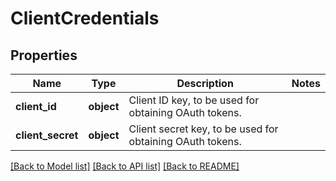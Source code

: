 # ClientCredentials

## Properties
Name | Type | Description | Notes
------------ | ------------- | ------------- | -------------
**client_id** | **object** | Client ID key, to be used for obtaining OAuth tokens. | 
**client_secret** | **object** | Client secret key, to be used for obtaining OAuth tokens. | 

[[Back to Model list]](../README.md#documentation-for-models) [[Back to API list]](../README.md#documentation-for-api-endpoints) [[Back to README]](../README.md)

